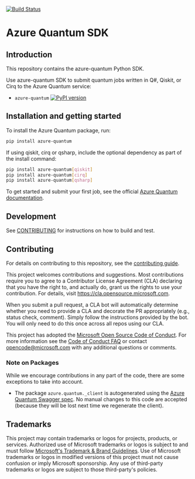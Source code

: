[![Build Status](https://dev.azure.com/ms-quantum-public/Microsoft%20Quantum%20(public)/_apis/build/status/microsoft.qdk-python?branchName=main)](https://dev.azure.com/ms-quantum-public/Microsoft%20Quantum%20(public)/_build/latest?definitionId=32&branchName=main)

# Azure Quantum SDK

## Introduction

This repository contains the azure-quantum Python SDK.

Use azure-quantum SDK to submit quantum jobs written in Q#, Qiskit, or Cirq to the Azure Quantum service:

- `azure-quantum` [![PyPI version](https://badge.fury.io/py/azure-quantum.svg)](https://badge.fury.io/py/azure-quantum)

## Installation and getting started

To install the Azure Quantum package, run:

```bash
pip install azure-quantum
```

If using qiskit, cirq or qsharp, include the optional dependency as part of the install command:

```bash
pip install azure-quantum[qiskit]
pip install azure-quantum[cirq]
pip install azure-quantum[qsharp]
```

To get started and submit your first job, see the official [Azure Quantum documentation](https://learn.microsoft.com/azure/quantum/quickstart-microsoft-qiskit-portal?pivots=platform-ionq).

## Development

See [CONTRIBUTING](./CONTRIBUTING.md) for instructions on how to build and test.

## Contributing

For details on contributing to this repository, see the [contributing guide](https://github.com/microsoft/azure-quantum-python/blob/main/CONTRIBUTING.md).

This project welcomes contributions and suggestions.  Most contributions require you to agree to a
Contributor License Agreement (CLA) declaring that you have the right to, and actually do, grant us
the rights to use your contribution. For details, visit https://cla.opensource.microsoft.com.

When you submit a pull request, a CLA bot will automatically determine whether you need to provide
a CLA and decorate the PR appropriately (e.g., status check, comment). Simply follow the instructions
provided by the bot. You will only need to do this once across all repos using our CLA.

This project has adopted the [Microsoft Open Source Code of Conduct](https://opensource.microsoft.com/codeofconduct/).
For more information see the [Code of Conduct FAQ](https://opensource.microsoft.com/codeofconduct/faq/) or
contact [opencode@microsoft.com](mailto:opencode@microsoft.com) with any additional questions or comments.

### Note on Packages

While we encourage contributions in any part of the code, there are some exceptions to take into account.
- The package `azure.quantum._client` is autogenerated using the [Azure Quantum Swagger spec](https://github.com/Azure/azure-rest-api-specs/tree/master/specification/quantum/data-plane). No manual changes to this code are accepted (because they will be lost next time we regenerate the client).

## Trademarks

This project may contain trademarks or logos for projects, products, or services. Authorized use of Microsoft 
trademarks or logos is subject to and must follow 
[Microsoft's Trademark & Brand Guidelines](https://www.microsoft.com/legal/intellectualproperty/trademarks/usage/general).
Use of Microsoft trademarks or logos in modified versions of this project must not cause confusion or imply Microsoft sponsorship.
Any use of third-party trademarks or logos are subject to those third-party's policies.
